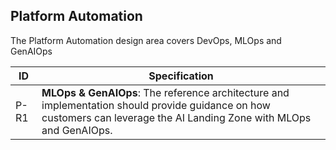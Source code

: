 ## Platform Automation

The Platform Automation design area covers DevOps, MLOps and GenAIOps

| ID   | Specification |
|------|--------------|
| P-R1 | **MLOps & GenAIOps**: The reference architecture and implementation should provide guidance on how customers can leverage the AI Landing Zone with MLOps and GenAIOps. |

